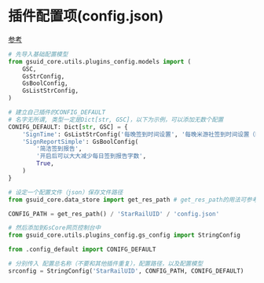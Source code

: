 # 插件配置项(config.json)<Badge type="tip" text="简单" />

[参考](https://github.com/qwerdvd/StarRailUID/blob/master/StarRailUID/starrailuid_config/config_default.py)

```python
# 先导入基础配置模型
from gsuid_core.utils.plugins_config.models import (
    GSC,
    GsStrConfig,
    GsBoolConfig,
    GsListStrConfig,
)

# 建立自己插件的CONFIG_DEFAULT
# 名字无所谓, 类型一定是Dict[str, GSC]，以下为示例，可以添加无数个配置
CONIFG_DEFAULT: Dict[str, GSC] = {
    'SignTime': GsListStrConfig('每晚签到时间设置', '每晚米游社签到时间设置（时，分）', ['0', '38']),
    'SignReportSimple': GsBoolConfig(
        '简洁签到报告',
        '开启后可以大大减少每日签到报告字数',
        True,
    )
}

# 设定一个配置文件（json）保存文件路径
from gsuid_core.data_store import get_res_path # get_res_path的用法可参考上一节

CONFIG_PATH = get_res_path() / 'StarRailUID' / 'config.json'

# 然后添加到GsCore网页控制台中
from gsuid_core.utils.plugins_config.gs_config import StringConfig

from .config_default import CONIFG_DEFAULT

# 分别传入 配置总名称（不要和其他插件重复），配置路径，以及配置模型
srconfig = StringConfig('StarRailUID', CONFIG_PATH, CONIFG_DEFAULT)
```

